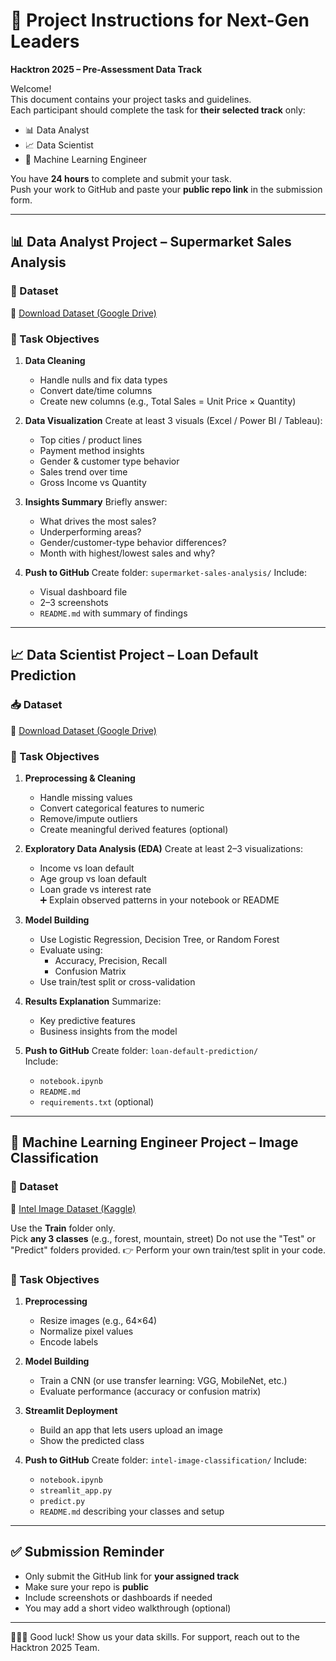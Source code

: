 # 🚀 Project Instructions for Next-Gen Leaders
**Hacktron 2025 – Pre-Assessment Data Track**

Welcome!  
This document contains your project tasks and guidelines.  
Each participant should complete the task for **their selected track** only:

- 📊 Data Analyst
- 📈 Data Scientist
- 🤖 Machine Learning Engineer

You have **24 hours** to complete and submit your task.  
Push your work to GitHub and paste your **public repo link** in the submission form.

---

## 📊 Data Analyst Project – Supermarket Sales Analysis

### 📁 Dataset
🔗 [Download Dataset (Google Drive)](https://drive.google.com/drive/folders/1ZO7eDc6A7fCPPsBTAfplcXdwQ3H-yHr4)

### 🎯 Task Objectives

1. **Data Cleaning**
   - Handle nulls and fix data types
   - Convert date/time columns
   - Create new columns (e.g., Total Sales = Unit Price × Quantity)

2. **Data Visualization**
   Create at least 3 visuals (Excel / Power BI / Tableau):
   - Top cities / product lines
   - Payment method insights
   - Gender & customer type behavior
   - Sales trend over time
   - Gross Income vs Quantity

3. **Insights Summary**
   Briefly answer:
   - What drives the most sales?
   - Underperforming areas?
   - Gender/customer-type behavior differences?
   - Month with highest/lowest sales and why?

4. **Push to GitHub**
   Create folder: `supermarket-sales-analysis/`
   Include:
   - Visual dashboard file
   - 2–3 screenshots
   - `README.md` with summary of findings

---
## 📈 Data Scientist Project – Loan Default Prediction

### 📥 Dataset  
🔗 [Download Dataset (Google Drive)](https://drive.google.com/file/d/1ZWlARDidjll5Wf2m8e-TQI8-gjcBKM1I/view?usp=drivesdk)

### 🎯 Task Objectives

1. **Preprocessing & Cleaning**
   - Handle missing values  
   - Convert categorical features to numeric  
   - Remove/impute outliers  
   - Create meaningful derived features (optional)

2. **Exploratory Data Analysis (EDA)**
   Create at least 2–3 visualizations:
   - Income vs loan default  
   - Age group vs loan default  
   - Loan grade vs interest rate  
   ➕ Explain observed patterns in your notebook or README

3. **Model Building**
   - Use Logistic Regression, Decision Tree, or Random Forest  
   - Evaluate using:
     - Accuracy, Precision, Recall  
     - Confusion Matrix  
   - Use train/test split or cross-validation

4. **Results Explanation**
   Summarize:
   - Key predictive features  
   - Business insights from the model

5. **Push to GitHub**
   Create folder: `loan-default-prediction/`  
   Include:
   - `notebook.ipynb`  
   - `README.md`  
   - `requirements.txt` (optional)
---

## 🤖 Machine Learning Engineer Project – Image Classification

### 📁 Dataset  
🔗 [Intel Image Dataset (Kaggle)](https://www.kaggle.com/datasets/puneet6060/intel-image-classification)

Use the **Train** folder only.  
Pick **any 3 classes** (e.g., forest, mountain, street)
Do not use the "Test" or "Predict" folders provided.
👉 Perform your own train/test split in your code.

### 🎯 Task Objectives

1. **Preprocessing**
   - Resize images (e.g., 64×64)
   - Normalize pixel values
   - Encode labels

2. **Model Building**
   - Train a CNN (or use transfer learning: VGG, MobileNet, etc.)
   - Evaluate performance (accuracy or confusion matrix)

3. **Streamlit Deployment**
   - Build an app that lets users upload an image
   - Show the predicted class

4. **Push to GitHub**
   Create folder: `intel-image-classification/`
   Include:
   - `notebook.ipynb`
   - `streamlit_app.py`
   - `predict.py`
   - `README.md` describing your classes and setup

---

## ✅ Submission Reminder

- Only submit the GitHub link for **your assigned track**
- Make sure your repo is **public**
- Include screenshots or dashboards if needed
- You may add a short video walkthrough (optional)

---

👩🏽‍💻 Good luck! Show us your data skills.
For support, reach out to the Hacktron 2025 Team.
